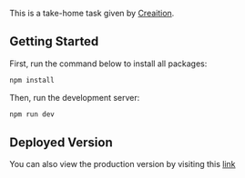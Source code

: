 This is a take-home task given by [Creaition](https://www.creaition.io/).

## Getting Started

First, run the command below to install all packages:

```bash
npm install
```

Then, run the development server:

```bash
npm run dev
```

## Deployed Version

You can also view the production version by visiting this [link](https://creaition-task.vercel.app/)
